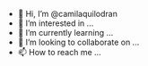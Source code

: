 - 👋 Hi, I’m @camilaquilodran
- 👀 I’m interested in ...
- 🌱 I’m currently learning ...
- 💞️ I’m looking to collaborate on ...
- 📫 How to reach me ...

<!---
camilaquilodran/camilaquilodran is a ✨ special ✨ repository because its `README.md` (this file) appears on your GitHub profile.
You can click the Preview link to take a look at your changes.
--->
